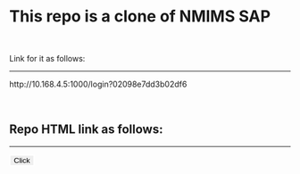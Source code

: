 <h1>This repo is a clone of NMIMS SAP</h1>
<br>
<p>Link for it as follows: </p><hr>
<p>http://10.168.4.5:1000/login?02098e7dd3b02df6</p>
<br>
<h2>Repo HTML link as follows: </h2><hr>
<a href="https://iamswet.github.io/Firewall-clone/index.htm">  <button style="border:2px solid white;">Click </button> </a>
